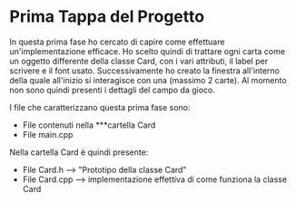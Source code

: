 # Prima Tappa del Progetto

In questa prima fase ho cercato di capire come effettuare un'implementazione efficace. 
Ho scelto quindi di trattare ogni carta come un oggetto differente della classe Card, con i vari attributi, il label per scrivere e il font usato.
Successivamente ho creato la finestra all'interno della quale all'inizio si interagisce con una (massimo 2 carte).
Al momento non sono quindi presenti i dettagli del campo da gioco.

I file che caratterizzano questa prima fase sono:
- File contenuti nella ***cartella Card
- File main.cpp

Nella cartella Card è quindi presente:
- File Card.h --> "Prototipo della classe Card"
- File Card.cpp --> implementazione effettiva di come funziona la classe Card

